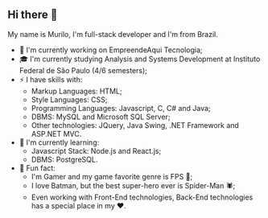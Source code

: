 ## Hi there 🖖

My name is Murilo, I'm full-stack developer and I'm from Brazil.

- 🔭 I'm currently working on EmpreendeAqui Tecnologia;
- 🎓 I'm currently studying Analysis and Systems Development at Instituto Federal de São Paulo (4/6 semesters);
- ⚡ I have skills with:
  - Markup Languages: HTML;
  - Style Languages: CSS;
  - Programming Languages: Javascript, C, C# and Java;
  - DBMS: MySQL and Microsoft SQL Server;
  - Other technologies: JQuery, Java Swing, .NET Framework and ASP.NET MVC.
- 🌱 I'm currently learning:
  -  Javascript Stack: Node.js and React.js;
  -  DBMS: PostgreSQL.
- 🤠 Fun fact:
  - I'm Gamer and my game favorite genre is FPS 🔫;
  - I love Batman, but the best super-hero ever is Spider-Man 🕷;
  - Even working with Front-End technologies, Back-End technologies has a special place in my ❤️.
